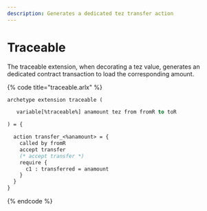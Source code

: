 ```yaml
---
description: Generates a dedicated tez transfer action
---
```


# Traceable

The traceable extension, when decorating a tez value, generates an dedicated contract transaction to load the corresponding amount.

{% code title="traceable.arlx" %}
```ocaml
archetype extension traceable (

   variable[%traceable%] anamount tez from fromR to toR

) = {

  action transfer_<%anamount> = {
    called by fromR
    accept transfer
    (* accept transfer *)
    require {
      c1 : transferred = anamount
    }
  }
}
```
{% endcode %}

